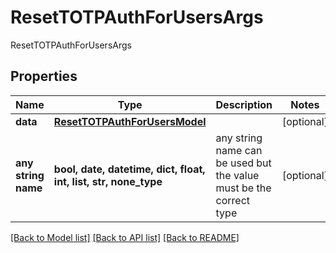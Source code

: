 # ResetTOTPAuthForUsersArgs

ResetTOTPAuthForUsersArgs

## Properties
Name | Type | Description | Notes
------------ | ------------- | ------------- | -------------
**data** | [**ResetTOTPAuthForUsersModel**](ResetTOTPAuthForUsersModel.md) |  | [optional] 
**any string name** | **bool, date, datetime, dict, float, int, list, str, none_type** | any string name can be used but the value must be the correct type | [optional]

[[Back to Model list]](../README.md#documentation-for-models) [[Back to API list]](../README.md#documentation-for-api-endpoints) [[Back to README]](../README.md)


